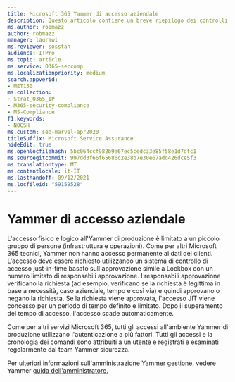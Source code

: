 ```yaml
---
title: Microsoft 365 Yammer di accesso aziendale
description: Questo articolo contiene un breve riepilogo dei controlli di Yammer Enterprise di accesso nell'ambiente di produzione.
ms.author: robmazz
author: robmazz
manager: laurawi
ms.reviewer: sosstah
audience: ITPro
ms.topic: article
ms.service: O365-seccomp
ms.localizationpriority: medium
search.appverid:
- MET150
ms.collection:
- Strat_O365_IP
- M365-security-compliance
- MS-Compliance
f1.keywords:
- NOCSH
ms.custom: seo-marvel-apr2020
titleSuffix: Microsoft Service Assurance
hideEdit: true
ms.openlocfilehash: 5bc064ccf982b9a67ec5cedc33e85f58e1d7dfc1
ms.sourcegitcommit: 997dd3f66f65686c2e38b7e30e67add426dce5f3
ms.translationtype: MT
ms.contentlocale: it-IT
ms.lasthandoff: 09/12/2021
ms.locfileid: "59159528"
---
```

# <a name="yammer-enterprise-access-controls"></a>Yammer di accesso aziendale 

L'accesso fisico e logico all'Yammer di produzione è limitato a un piccolo gruppo di persone (infrastruttura e operazioni). Come per altri Microsoft 365 tecnici, Yammer non hanno accesso permanente ai dati dei clienti. L'accesso deve essere richiesto utilizzando un sistema di controllo di accesso just-in-time basato sull'approvazione simile a Lockbox con un numero limitato di responsabili approvazione. I responsabili approvazione verificano la richiesta (ad esempio, verificano se la richiesta è legittima in base a necessità, caso aziendale, tempo e così via) e quindi approvano o negano la richiesta. Se la richiesta viene approvata, l'accesso JIT viene concesso per un periodo di tempo definito e limitato. Dopo il superamento del tempo di accesso, l'accesso scade automaticamente.

Come per altri servizi Microsoft 365, tutti gli accessi all'ambiente Yammer di produzione utilizzano l'autenticazione a più fattori. Tutti gli accessi e la cronologia dei comandi sono attribuiti a un utente e registrati e esaminati regolarmente dal team Yammer sicurezza.

Per ulteriori informazioni sull'amministrazione Yammer gestione, vedere Yammer [guida dell'amministratore.](/yammer/yammer-landing-page)